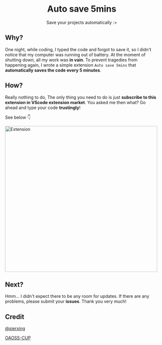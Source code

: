 <div align="center">

# Auto save 5mins

Save your projects automatically :>

</div>

## Why?

One night, while coding, I typed the code and forgot to save it, so I didn't notice that my computer was running out of battery. At the moment of shutting down, all my work was **in vain**. To prevent tragedies from happening again, I wrote a simple extension ```Auto save 5mins``` that **automatically saves the code every 5 minutes**.

## How?

Really nothing to do, The only thing you need to do is just **subscribe to this extension in VScode extension market**. You asked me then what? Go ahead and type your code **trustingly**!

See below 👇

<img src="https://github.com/user-attachments/assets/b1dc13e8-5b27-4c4e-90ad-96cf4e80c204" alt="Extension" width="500" height="480"> 

## Next?

Hmm... I didn't expect there to be any room for updates. If there are any problems, please submit your **issues**. Thank you very much!

## Credit

[@sierxing](https://github.com/sierxing)

[OAOSS-CUP](https://github.com/OAOSS-CUP)
